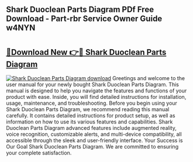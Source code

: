 ## Shark Duoclean Parts Diagram PDf Free Download - Part-rbr Service Owner Guide w4NYN

# <h2><a href="http://dflsamg.blite.top/?on=Shark+Duoclean+Parts+Diagram">🔗Download New 👉🔴 Shark Duoclean Parts Diagram</a></h2>

[![Shark Duoclean Parts Diagram download](https://i.imgur.com/lujVjoI.png)](http://dflsamg.blite.top/?on=Shark+Duoclean+Parts+Diagram)
Greetings and welcome to the user manual for your newly bought Shark Duoclean Parts Diagram. This manual is designed to help you navigate the features and functions of your product with ease. Inside, you will find detailed instructions for installation, usage, maintenance, and troubleshooting. Before you begin using your Shark Duoclean Parts Diagram, we recommend reading this manual carefully. It contains detailed instructions for product setup, as well as information on how to use its various features and capabilities. Shark Duoclean Parts Diagram advanced features include augmented reality, voice recognition, customizable alerts, and multi-device compatibility, all accessible through the sleek and user-friendly interface. Your Success is Our Goal Shark Duoclean Parts Diagram. We are committed to ensuring your complete satisfaction.
